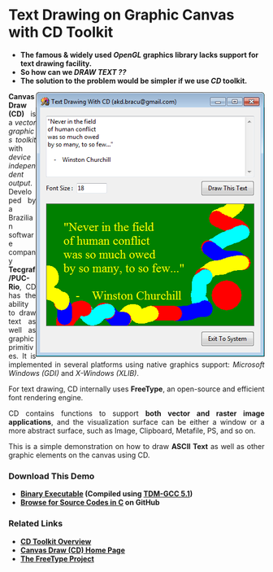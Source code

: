 
<h1>
Text Drawing on Graphic Canvas with CD Toolkit
</h1>

<p>
<b>
<ul>
<li>
The famous & widely used <i>OpenGL</i> graphics library lacks support for text drawing facility.
</li>
<li>
So how can we <i>DRAW TEXT ??</i>
</li>
<li>
The solution to the problem would be simpler if we use <i>CD</i> toolkit.
</li>
</ul>
</b>
</p>


<img src="/res/Text_Draw_CD_SCR1.png" alt="Text Drawing with CD" align="right">

<p align="justify">
<b>Canvas Draw (CD)</b> is a <i>vector graphics toolkit</i> with <i>device independent output</i>. Developed by a Brazilian software company <b>Tecgraf/PUC-Rio</b>, CD has the ability to draw text as well as graphic primitives. It is implemented in several platforms using native graphics support: <i>Microsoft Windows (GDI)</i> and <i>X-Windows (XLIB)</i>.
</p>
<p align="justify">
For text drawing, CD internally uses <b>FreeType</b>, an open-source and efficient font rendering engine.
</p>
<p align="justify">
CD contains functions to support <b>both vector and raster image applications</b>, and the visualization surface can be either a window or a more abstract surface, such as Image, Clipboard, Metafile, PS, and so on.
</p>
<p align="justify">
This is a simple demonstration on how to draw <b>ASCII Text</b> as well as other graphic elements on the canvas using CD.
</p>

<h3>Download This Demo</h3>
<ul>
<li><b>
<a href="https://github.com/AKD92/Text-Drawing-on-Graphic-Canvas-with-CD/raw/master/bin/iup_cd_text_draw_demo.exe">Binary Executable</a> (Compiled using <a href="http://tdm-gcc.tdragon.net/about">TDM-GCC 5.1</a>)
</b></li>
<li><b>
<a href="/src">Browse for Source Codes in C</a> on GitHub
</b></li>
</ul>

<h3>Related Links</h3>
<ul>
<li><b>
<a href="http://webserver2.tecgraf.puc-rio.br/ftp_pub/lfm/cd.pdf">CD Toolkit Overview</a>
</b></li>
<li><b>
<a href="https://webserver2.tecgraf.puc-rio.br/cd/">Canvas Draw (CD) Home Page</a>
</b></li>
<li><b>
<a href="https://www.freetype.org/">The FreeType Project</a>
</b></li>
</ul>
